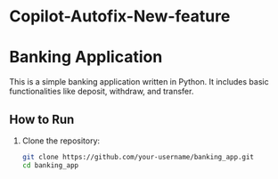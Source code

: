 # Copilot-Autofix-New-feature

# Banking Application

This is a simple banking application written in Python. It includes basic functionalities like deposit, withdraw, and transfer.

## How to Run

1. Clone the repository:
   ```bash
   git clone https://github.com/your-username/banking_app.git
   cd banking_app
